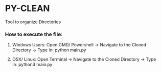# PY-CLEAN

Tool to organize Directories

### How to execute the file:

1. Windows Users: Open CMD/ Powershell -> Navigate to the Cloned Directory -> Type In: python main.py

2. OSX/ Linux: Open Terminal -> Navigate to the Cloned Directory -> Type In: python3 main.py
